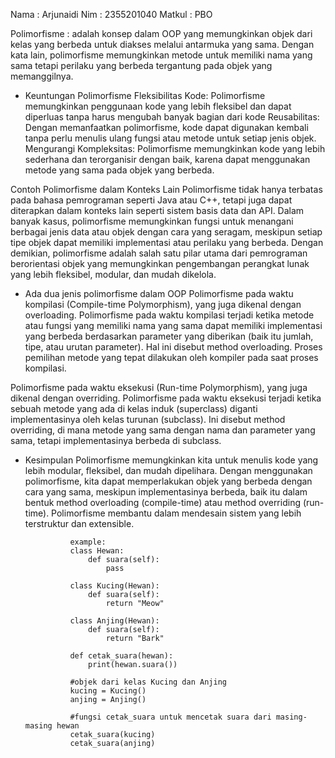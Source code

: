 Nama    : Arjunaidi
Nim     : 2355201040
Matkul  : PBO


Polimorfisme :
adalah konsep dalam OOP yang memungkinkan objek dari kelas yang berbeda untuk diakses melalui antarmuka yang sama. 
Dengan kata lain, polimorfisme memungkinkan metode untuk memiliki nama yang sama tetapi perilaku yang berbeda tergantung pada objek yang memanggilnya. 

- Keuntungan Polimorfisme
Fleksibilitas Kode: Polimorfisme memungkinkan penggunaan kode yang lebih fleksibel dan dapat diperluas tanpa harus mengubah banyak bagian dari kode
Reusabilitas: Dengan memanfaatkan polimorfisme, kode dapat digunakan kembali tanpa perlu menulis ulang fungsi atau metode untuk setiap jenis objek.
Mengurangi Kompleksitas: Polimorfisme memungkinkan kode yang lebih sederhana dan terorganisir dengan baik, karena dapat menggunakan metode yang sama pada objek yang berbeda.
               
Contoh Polimorfisme dalam Konteks Lain
Polimorfisme tidak hanya terbatas pada bahasa pemrograman seperti Java atau C++, tetapi juga dapat diterapkan dalam konteks lain seperti sistem basis data dan API.
Dalam banyak kasus, polimorfisme memungkinkan fungsi untuk menangani berbagai jenis data atau objek dengan cara yang seragam, meskipun setiap tipe objek dapat memiliki
implementasi atau perilaku yang berbeda.
Dengan demikian, polimorfisme adalah salah satu pilar utama dari pemrograman berorientasi objek yang memungkinkan pengembangan perangkat lunak yang lebih fleksibel,
modular, dan mudah dikelola.

- Ada dua jenis polimorfisme dalam OOP
Polimorfisme pada waktu kompilasi (Compile-time Polymorphism), yang juga dikenal dengan overloading.
Polimorfisme pada waktu kompilasi terjadi ketika metode atau fungsi yang memiliki nama yang sama dapat memiliki 
implementasi yang berbeda berdasarkan parameter yang diberikan (baik itu jumlah, tipe, atau urutan parameter). 
Hal ini disebut method overloading. Proses pemilihan metode yang tepat dilakukan oleh kompiler pada saat proses 
kompilasi.

Polimorfisme pada waktu eksekusi (Run-time Polymorphism), yang juga dikenal dengan overriding.
Polimorfisme pada waktu eksekusi terjadi ketika sebuah metode yang ada di kelas induk (superclass) 
diganti implementasinya oleh kelas turunan (subclass). Ini disebut method overriding, di mana metode 
yang sama dengan nama dan parameter yang sama, tetapi implementasinya berbeda di subclass.

- Kesimpulan
Polimorfisme memungkinkan kita untuk menulis kode yang lebih modular, fleksibel, dan mudah dipelihara. 
Dengan menggunakan polimorfisme, kita dapat memperlakukan objek yang berbeda dengan cara yang sama, 
meskipun implementasinya berbeda, baik itu dalam bentuk method overloading (compile-time) atau 
method overriding (run-time). Polimorfisme membantu dalam mendesain sistem yang lebih terstruktur dan extensible.



                example: 
                class Hewan:
                    def suara(self):
                        pass

                class Kucing(Hewan):
                    def suara(self):
                        return "Meow"

                class Anjing(Hewan):
                    def suara(self):
                        return "Bark"

                def cetak_suara(hewan):
                    print(hewan.suara())

                #objek dari kelas Kucing dan Anjing
                kucing = Kucing()
                anjing = Anjing()

                #fungsi cetak_suara untuk mencetak suara dari masing-masing hewan
                cetak_suara(kucing)  
                cetak_suara(anjing)  